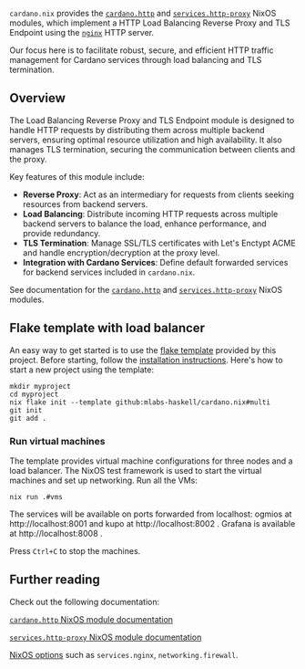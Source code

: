 `cardano.nix` provides the [`cardano.http`](../reference/module-options/cardano.http.md) and [`services.http-proxy`](../reference/module-options/services.http-proxy.md) NixOS modules, which implement a HTTP Load Balancing Reverse Proxy and TLS Endpoint using the [`nginx`](https://nginx.org/en/) HTTP server.

Our focus here is to facilitate robust, secure, and efficient HTTP traffic management for Cardano services through load balancing and TLS termination.

## Overview

The Load Balancing Reverse Proxy and TLS Endpoint module is designed to handle HTTP requests by distributing them across multiple backend servers, ensuring optimal resource utilization and high availability. It also manages TLS termination, securing the communication between clients and the proxy.

Key features of this module include:

- **Reverse Proxy**: Act as an intermediary for requests from clients seeking resources from backend servers.
- **Load Balancing**: Distribute incoming HTTP requests across multiple backend servers to balance the load, enhance performance, and provide redundancy.
- **TLS Termination**: Manage SSL/TLS certificates with Let's Enctypt ACME and handle encryption/decryption at the proxy level.
- **Integration with Cardano Services**: Define default forwarded services for backend services included in `cardano.nix`.

See documentation for the [`cardano.http`](../reference/module-options/cardano.http.md) and [`services.http-proxy`](../reference/module-options/services.http-proxy.md) NixOS modules.

## Flake template with load balancer

An easy way to get started is to use the [flake template](https://zero-to-nix.com/concepts/flakes#templates) provided by this project. Before starting, follow the [installation instructions](installation.md). Here's how to start a new project using the template:

```
mkdir myproject
cd myproject
nix flake init --template github:mlabs-haskell/cardano.nix#multi
git init
git add .
```

### Run virtual machines

The template provides virtual machine configurations for three nodes and a load balancer. The NixOS test framework is used to start the virtual machines and set up networking. Run all the VMs:

`nix run .#vms`

The services will be available on ports forwarded from localhost: ogmios at http://localhost:8001 and kupo at http://localhost:8002 . Grafana is available at http://localhost:8008 .

Press `Ctrl+C` to stop the machines.

## Further reading

Check out the following documentation:

[`cardano.http` NixOS module documentation](../reference/module-options/cardano.http.md)

[`services.http-proxy` NixOS module documentation](../reference/module-options/services.http-proxy.md)

[NixOS options](https://search.nixos.org/options) such as `services.nginx`, `networking.firewall`.
